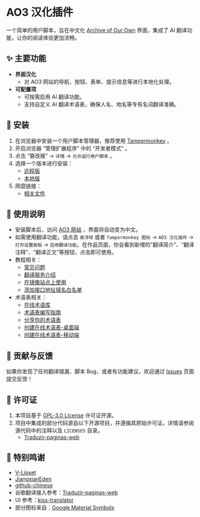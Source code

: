 # AO3 汉化插件

一个简单的用户脚本，旨在中文化 [Archive of Our Own](https://archiveofourown.org/) 界面，集成了 AI 翻译功能，让你的阅读体验更加流畅。

## ✨ 主要功能

- **界面汉化**
  - 对 AO3 网站的导航、按钮、表单、提示信息等进行本地化处理。
- **可配置项**
  - 可按需启用 AI 翻译功能。
  - 支持自定义 AI 翻译术语表，确保人名、地名等专有名词翻译准确。

## 🔧 安装

1. 在浏览器中安装一个用户脚本管理器，推荐使用 [Tampermonkey](https://www.tampermonkey.net/) 。
2. 开启浏览器 “管理扩展程序” 中的 “开发者模式” 。
3. 点击 “篡改猴” -> `详情` -> `允许运行用户脚本` 。
4. 选择一个版本进行安装：
    - [远程版](https://raw.githubusercontent.com/V-Lipset/ao3-chinese/main/main.user.js)
    - [本地版](https://raw.githubusercontent.com/V-Lipset/ao3-chinese/main/local.user.js)
5. 网盘链接：
    - [相关文件](https://pan.baidu.com/s/1JVAj6vEVVrxu4h86sBNkVw?pwd=o1je)

## 📖 使用说明

- 安装脚本后，访问 [AO3 网站](https://archiveofourown.org/) ，界面将自动变为中文。
- 如需使用翻译功能，请点击 `悬浮球` 或者 `Tampermonkey 图标` -> `AO3 汉化插件` -> `打开设置面板` -> `启用翻译功能`。在作品页面，你会看到新增的“翻译简介”、“翻译注释”、“翻译正文”等按钮，点击即可使用。
- 教程相关：
  - [常见问题](https://v-lipset.github.io/docs/support/faq)
  - [翻译服务介绍](https://v-lipset.github.io/docs/support/service)
  - [在镜像站点上使用](https://v-lipset.github.io/docs/guides/mirror)
  - [添加接口地址域名白名单](https://v-lipset.github.io/docs/guides/whitelist)
- 术语表相关：
  - [在线术语库](https://github.com/V-Lipset/ao3-chinese/wiki/%E5%9C%A8%E7%BA%BF%E6%9C%AF%E8%AF%AD%E8%A1%A8)
  - [术语表编写指南](https://v-lipset.github.io/docs/guides/glossary/write)
  - [分享你的术语表](https://v-lipset.github.io/docs/guides/glossary/share)
  - [创建在线术语表-桌面端](https://v-lipset.github.io/docs/guides/glossary/create)
  - [创建在线术语表-移动端](https://v-lipset.github.io/ao3-chinese/guide/online-mobile.mp4)

## 🤝 贡献与反馈

如果你发现了任何翻译错漏、脚本 Bug，或者有功能建议，欢迎通过 [Issues](https://github.com/V-Lipset/ao3-chinese/issues) 页面提交反馈！

## 📄 许可证

1. 本项目基于 [GPL-3.0 License](./LICENSE) 许可证开源。  
2. 项目中集成的部分代码源自以下开源项目，并遵循其原始许可证。详情请参阅源代码中的注释以及 `LICENSES` 目录。
    - [Traduzir-paginas-web](https://github.com/FilipePS/Traduzir-paginas-web)

## 🙏 特别鸣谢

- [V-Lipset](https://github.com/V-Lipset)
- [JiangxianEden](https://github.com/JiangxianEden)
- [github-chinese](https://github.com/maboloshi/github-chinese)
- 谷歌翻译接入参考：[Traduzir-paginas-web](https://github.com/FilipePS/Traduzir-paginas-web)
- UI 参考：[kiss-translator](https://github.com/fishjar/kiss-translator)
- 部分图标来自：[Google Material Symbols](https://fonts.google.com/icons)
